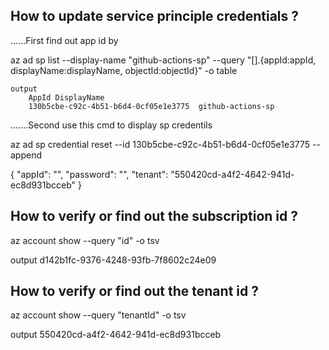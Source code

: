 How to update service principle credentials ? 
----------------------------------------------------------------------------

......First find out app id by 

az ad sp list --display-name "github-actions-sp" --query "[].{appId:appId, displayName:displayName, objectId:objectId}" -o table

    output
        AppId DisplayName
        130b5cbe-c92c-4b51-b6d4-0cf05e1e3775  github-actions-sp

.......Second use this cmd to display sp credentils 

az ad sp credential reset --id 130b5cbe-c92c-4b51-b6d4-0cf05e1e3775 --append

{
  "appId": "",
  "password": "",
  "tenant": "550420cd-a4f2-4642-941d-ec8d931bcceb"
}


How to verify or find out the subscription id ? 
----------------------------------------------------------------------------
az account show --query "id" -o tsv

output
d142b1fc-9376-4248-93fb-7f8602c24e09

How to verify or find out the tenant id ? 
----------------------------------------------------------------------------
 az account show --query "tenantId" -o tsv

output
550420cd-a4f2-4642-941d-ec8d931bcceb
